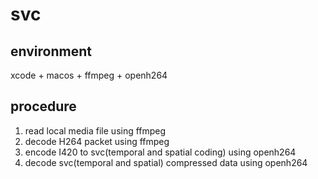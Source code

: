# svc

## environment
xcode + macos + ffmpeg + openh264

## procedure
1. read local media file using ffmpeg 
2. decode H264 packet using ffmpeg 
3. encode I420 to svc(temporal and spatial coding) using openh264
4. decode svc(temporal and spatial) compressed data using openh264
